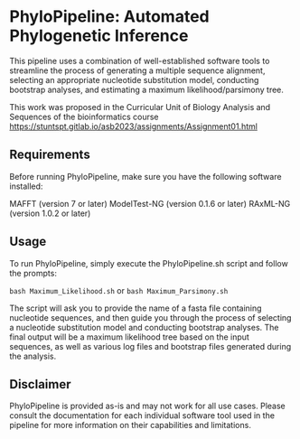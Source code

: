 # PhyloPipeline: Automated Phylogenetic Inference

This pipeline uses a combination of well-established software tools to streamline the process of generating a multiple sequence alignment, selecting an appropriate nucleotide substitution model, conducting bootstrap analyses, and estimating a maximum likelihood/parsimony tree.

This work was proposed in the Curricular Unit of Biology Analysis and Sequences of the bioinformatics course 
https://stuntspt.gitlab.io/asb2023/assignments/Assignment01.html

## Requirements
Before running PhyloPipeline, make sure you have the following software installed:

MAFFT (version 7 or later)
ModelTest-NG (version 0.1.6 or later)
RAxML-NG (version 1.0.2 or later)

## Usage
To run PhyloPipeline, simply execute the PhyloPipeline.sh script and follow the prompts:

`bash Maximum_Likelihood.sh`
or
`bash Maximum_Parsimony.sh`

The script will ask you to provide the name of a fasta file containing nucleotide sequences, and then guide you through the process of selecting a nucleotide substitution model and conducting bootstrap analyses. The final output will be a maximum likelihood tree based on the input sequences, as well as various log files and bootstrap files generated during the analysis.

## Disclaimer
PhyloPipeline is provided as-is and may not work for all use cases. Please consult the documentation for each individual software tool used in the pipeline for more information on their capabilities and limitations.

